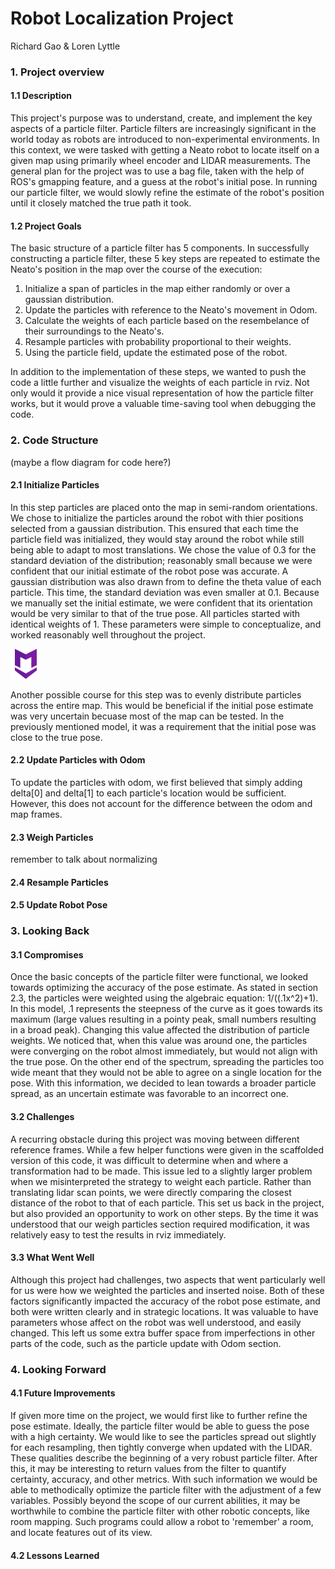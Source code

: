 # Robot Localization Project
Richard Gao & Loren Lyttle

### 1. Project overview
#### 1.1 Description
This project's purpose was to understand, create, and implement the key aspects of a particle filter. Particle filters are increasingly significant in the world today as robots are introduced to non-experimental environments. In this context, we were tasked with getting a Neato robot to locate itself on a given map using primarily wheel encoder and LIDAR measurements. The general plan for the project was to use a bag file, taken with the help of ROS's gmapping feature, and a guess at the robot's initial pose. In running our particle filter, we would slowly refine the estimate of the robot's position until it closely matched the true path it took.
#### 1.2 Project Goals
The basic structure of a particle filter has 5 components. In successfully constructing a particle filter, these 5 key steps are repeated to estimate the Neato's position in the map over the course of the execution:

1. Initialize a span of particles in the map either randomly or over a gaussian distribution.
2. Update the particles with reference to the Neato's movement in Odom.
3. Calculate the weights of each particle based on the resembelance of their surroundings to the Neato's.
4. Resample particles with probability proportional to their weights.
5. Using the particle field, update the estimated pose of the robot.

In addition to the implementation of these steps, we wanted to push the code a little further and visualize the weights of each particle in rviz. Not only would it provide a nice visual representation of how the particle filter works, but it would prove a valuable time-saving tool when debugging the code.

### 2. Code Structure
(maybe a flow diagram for code here?)
#### 2.1 Initialize Particles
In this step particles are placed onto the map in semi-random orientations. We chose to initialize the particles around the robot with thier positions selected from a gaussian distribution. This ensured that each time the particle field was initialized, they would stay around the robot while still being able to adapt to most translations. We chose the value of 0.3 for the standard deviation of the distribution; reasonably small because we were confident that our initial estimate of the robot pose was accurate. A gaussian distribution was also drawn from to define the theta value of each particle. This time, the standard deviation was even smaller at 0.1. Because we manually set the initial estimate, we were confident that its orientation would be very similar to that of the true pose. All particles started with identical weights of 1. These parameters were simple to conceptualize, and worked reasonably well throughout the project.

![alt text](https://github.com/adam-p/markdown-here/raw/master/src/common/images/icon48.png "Logo Title Text 1")

Another possible course for this step was to evenly distribute particles across the entire map. This would be beneficial if the initial pose estimate was very uncertain becuase most of the map can be tested. In the previously mentioned model, it was a requirement that the initial pose was close to the true pose.
#### 2.2 Update Particles with Odom
To update the particles with odom, we first believed that simply adding delta[0] and delta[1] to each particle's location would be sufficient. However, this does not account for the difference between the odom and map frames. 
#### 2.3 Weigh Particles
remember to talk about normalizing
#### 2.4 Resample Particles
#### 2.5 Update Robot Pose

### 3. Looking Back
#### 3.1 Compromises
Once the basic concepts of the particle filter were functional, we looked towards optimizing the accuracy of the pose estimate. As stated in section 2.3, the particles were weighted using the algebraic equation: 1/((.1x^2)+1). In this model, .1 represents the steepness of the curve as it goes towards its maximum (large values resulting in a pointy peak, small numbers resulting in a broad peak). Changing this value affected the distribution of particle weights. We noticed that, when this value was around one, the particles were converging on the robot almost immediately, but would not align with the true pose. On the other end of the spectrum, spreading the particles too wide meant that they would not be able to agree on a single location for the pose. With this information, we decided to lean towards a broader particle spread, as an uncertain estimate was favorable to an incorrect one.
#### 3.2 Challenges
A recurring obstacle during this project was moving between different reference frames. While a few helper functions were given in the scaffolded version of this code, it was difficult to determine when and where a transformation had to be made. This issue led to a slightly larger problem when we misinterpreted the strategy to weight each particle. Rather than translating lidar scan points, we were directly comparing the closest distance of the robot to that of each particle. This set us back in the project, but also provided an opportunity to work on other steps. By the time it was understood that our weigh particles section required modification, it was relatively easy to test the results in rviz immediately.
#### 3.3 What Went Well
Although this project had challenges, two aspects that went particularly well for us were how we weighted the particles and inserted noise. Both of these factors significantly impacted the accuracy of the robot pose estimate, and both were written clearly and in strategic locations. It was valuable to have parameters whose affect on the robot was well understood, and easily changed. This left us some extra buffer space from imperfections in other parts of the code, such as the particle update with Odom section.

### 4. Looking Forward
#### 4.1 Future Improvements
If given more time on the project, we would first like to further refine the pose estimate. Ideally, the particle filter would be able to guess the pose with a high certainty. We would like to see the particles spread out slightly for each resampling, then tightly converge when updated with the LIDAR. These qualities describe the beginning of a very robust particle filter. After this, it may be interesting to return values from the filter to quantify certainty, accuracy, and other metrics. With such information we would be able to methodically optimize the particle filter with the adjustment of a few variables.
Possibly beyond the scope of our current abilities, it may be worthwhile to combine the particle filter with other robotic concepts, like room mapping. Such programs could allow a robot to 'remember' a room, and locate features out of its view.
#### 4.2 Lessons Learned
